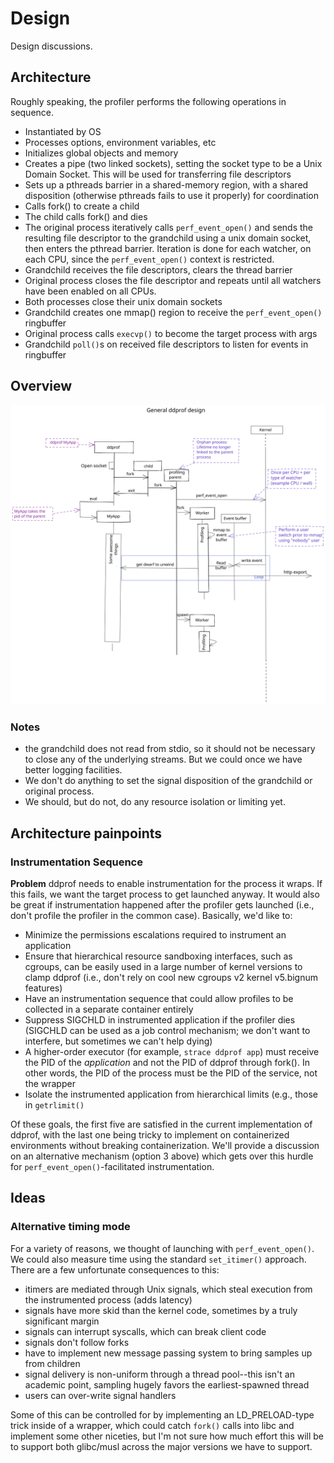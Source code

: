 # Design

Design discussions.

## Architecture

Roughly speaking, the profiler performs the following operations in sequence.

* Instantiated by OS
* Processes options, environment variables, etc
* Initializes global objects and memory
* Creates a pipe (two linked sockets), setting the socket type to be a Unix
  Domain Socket.  This will be used for transferring file descriptors
* Sets up a pthreads barrier in a shared-memory region, with a shared
  disposition (otherwise pthreads fails to use it properly) for coordination
* Calls fork() to create a child
* The child calls fork() and dies
* The original process iteratively calls `perf_event_open()` and sends the
  resulting file descriptor to the grandchild using a unix domain socket, then
  enters the pthread barrier.  Iteration is done for each watcher, on each
  CPU, since the `perf_event_open()` context is restricted.
* Grandchild receives the file descriptors, clears the thread barrier
* Original process closes the file descriptor and repeats until all watchers
  have been enabled on all CPUs.
* Both processes close their unix domain sockets
* Grandchild creates one mmap() region to receive the `perf_event_open()`
  ringbuffer
* Original process calls `execvp()` to become the target process with args
* Grandchild `poll()`s on received file descriptors to listen for events in
  ringbuffer

## Overview

![img_fork_strategy](ddprof_archi_20210830.svg)

### Notes

* the grandchild does not read from stdio, so it should not be necessary to
  close any of the underlying streams.  But we could once we have better
  logging facilities.
* We don't do anything to set the signal disposition of the grandchild or
  original process.
* We should, but do not, do any resource isolation or limiting yet.

## Architecture painpoints

### Instrumentation Sequence

**Problem**
ddprof needs to enable instrumentation for the process it wraps.  If this
fails, we want the target process to get launched anyway.  It would also
be great if instrumentation happened after the profiler gets launched
(i.e., don't profile the profiler in the common case).  Basically, we'd
like to:

* Minimize the permissions escalations required to instrument an application
* Ensure that hierarchical resource sandboxing interfaces, such as cgroups,
  can be easily used in a large number of kernel versions to clamp ddprof
  (i.e., don't rely on cool new cgroups v2 kernel v5.bignum features)
* Have an instrumentation sequence that could allow profiles to be collected
  in a separate container entirely
* Suppress SIGCHLD in instrumented application if the profiler dies (SIGCHLD
  can be used as a job control mechanism; we don't want to interfere, but
  sometimes we can't help dying)
* A higher-order executor (for example, `strace ddprof app`) must receive the
  PID of the _application_ and not the PID of ddprof through fork().  In other
  words, the PID of the process must be the PID of the service, not the wrapper
* Isolate the instrumented application from hierarchical limits (e.g.,
  those in `getrlimit()`

Of these goals, the first five are satisfied in the current implementation of
ddprof, with the last one being tricky to implement on containerized
environments without breaking containerization.  We'll provide a discussion on
an alternative mechanism (option 3 above) which gets over this hurdle for
`perf_event_open()`-facilitated instrumentation.

## Ideas

### Alternative timing mode

For a variety of reasons, we thought of launching with `perf_event_open()`.  We could also measure time using the standard `set_itimer()` approach.  There are a few unfortunate consequences to this:

* itimers are mediated through Unix signals, which steal execution from the instrumented process (adds latency)
* signals have more skid than the kernel code, sometimes by a truly significant margin
* signals can interrupt syscalls, which can break client code
* signals don't follow forks
* have to implement new message passing system to bring samples up from children
* signal delivery is non-uniform through a thread pool--this isn't an academic point, sampling hugely favors the earliest-spawned thread
* users can over-write signal handlers

Some of this can be controlled for by implementing an LD_PRELOAD-type trick inside of a wrapper, which could catch `fork()` calls into libc and implement some other niceties, but I'm not sure how much effort this will be to support both glibc/musl across the major versions we have to support.

